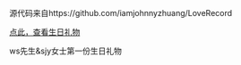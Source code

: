 
源代码来自https://github.com/iamjohnnyzhuang/LoveRecord

[点此，查看生日礼物](https://mmmanon.github.io/20200731/happybirthday.html) 

ws先生&sjy女士第一份生日礼物
